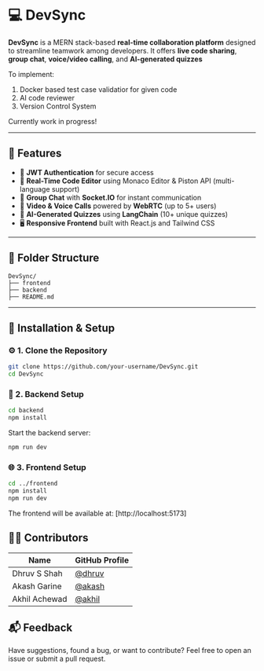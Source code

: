 # 💻 DevSync

**DevSync** is a MERN stack-based **real-time collaboration platform** designed to streamline teamwork among developers. It offers **live code sharing**, **group chat**, **voice/video calling**, and **AI-generated quizzes**

To implement:
1. Docker based test case validatior for given code
2. AI code reviewer
3. Version Control System

Currently work in progress!

---

## 🌟 Features

- 🔐 **JWT Authentication** for secure access
- 📝 **Real-Time Code Editor** using Monaco Editor & Piston API (multi-language support)
- 💬 **Group Chat** with **Socket.IO** for instant communication
- 🎥 **Video & Voice Calls** powered by **WebRTC** (up to 5+ users)
- 🧠 **AI-Generated Quizzes** using **LangChain** (10+ unique quizzes)
- 🖥️ **Responsive Frontend** built with React.js and Tailwind CSS

---

## 📁 Folder Structure

```
DevSync/
├── frontend
├── backend
├── README.md
```

---

## 🧪 Installation & Setup

### ⚙️ 1. Clone the Repository

```bash
git clone https://github.com/your-username/DevSync.git
cd DevSync
```

### 🚀 2. Backend Setup

```bash
cd backend
npm install
```

Start the backend server:

```bash
npm run dev
```

### 🌐 3. Frontend Setup

```bash
cd ../frontend
npm install
npm run dev
```

The frontend will be available at: [http://localhost:5173]

## 👨‍💻 Contributors

| Name          | GitHub Profile                            |
| ------------- | ----------------------------------------- |
| Dhruv S Shah  | [@dhruv](https://github.com/S-Dhruv)      |
| Akash Garine  | [@akash](https://github.com/akashgarine)  |
| Akhil Achewad | [@akhil](https://github.com/achewadakhil) |

## 📬 Feedback

Have suggestions, found a bug, or want to contribute?
Feel free to open an issue or submit a pull request.
